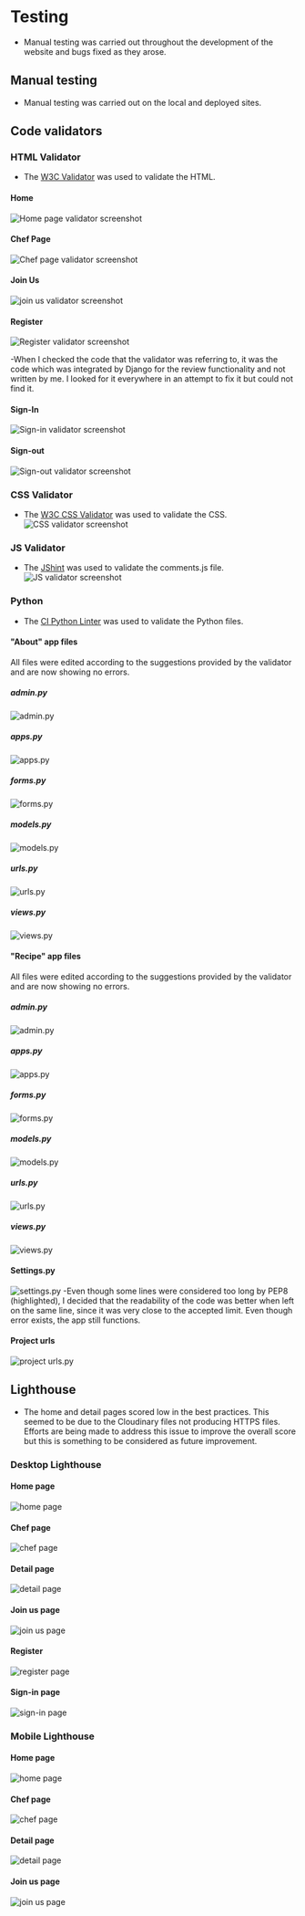 # Testing

- Manual testing was carried out throughout the development of the website and bugs fixed as they arose. 

## Manual testing
- Manual testing was carried out on the local and deployed sites.



## Code validators

### HTML Validator
- The [W3C Validator](https://validator.w3.org/) was used to validate the HTML.

#### Home
![Home page validator screenshot](static/images/readme/testing/html-validator-home.png)

#### Chef Page
![Chef page validator screenshot](static/images/readme/testing/html-validator-chef.png)

#### Join Us 
![join us validator screenshot](static/images/readme/testing/html-validator-joinus.png)

#### Register 
![Register validator screenshot](static/images/readme/testing/html-validator-register.png)

-When I checked the code that the validator was referring to, it was the code which was integrated by Django for the review functionality and not written by me. I looked for it everywhere in an attempt to fix it but could not find it.

#### Sign-In
![Sign-in validator screenshot](static/images/readme/testing/html-validator-signin.png)

#### Sign-out
![Sign-out validator screenshot](static/images/readme/testing/html-validator-signout.png)

### CSS Validator
- The [W3C CSS Validator](https://jigsaw.w3.org/css-validator/) was used to validate the CSS.
![CSS validator screenshot](static/images/readme/testing/css-validator.png)

### JS Validator
- The [JShint](https://jshint.com/) was used to validate the comments.js file.
![JS validator screenshot](static/images/readme/testing/js-validator.png)

### Python
- The [CI Python Linter](https://pep8ci.herokuapp.com/) was used to validate the Python files.

#### "About" app files
All files were edited according to the suggestions provided by the validator and are now showing no errors.

##### admin.py
![admin.py](static/images/readme/testing/about-admin.png)

##### apps.py
![apps.py](static/images/readme/testing/about-apps.png)

##### forms.py
![forms.py](static/images/readme/testing/about-forms.png)

##### models.py
![models.py](static/images/readme/testing/about-models.png)

##### urls.py
![urls.py](static/images/readme/testing/about-urls.png)

##### views.py
![views.py](static/images/readme/testing/about-views.png)

#### "Recipe" app files
All files were edited according to the suggestions provided by the validator and are now showing no errors.

##### admin.py
![admin.py](static/images/readme/testing/recipe-admin.png)

##### apps.py
![apps.py](static/images/readme/testing/recipe-apps.png)

##### forms.py
![forms.py](static/images/readme/testing/recipe-forms.png)

##### models.py
![models.py](static/images/readme/testing/recipe-models.png)

##### urls.py
![urls.py](static/images/readme/testing/recipe-urls.png)

##### views.py
![views.py](static/images/readme/testing/recipe-views.png)

#### Settings.py
![settings.py](static/images/readme/testing/settings.png)
-Even though some lines were considered too long by PEP8 (highlighted), I decided that the readability of the code was better when left on the same line, since it was very close to the accepted limit. Even though error exists, the app still functions. 

#### Project urls
![project urls.py](static/images/readme/testing/project-urls.png)

## Lighthouse

- The home and detail pages scored low in the best practices. This seemed to be due to the Cloudinary files not producing HTTPS files. Efforts are being made to address this issue to improve the overall score but this is something to be considered as future improvement.

### Desktop Lighthouse

#### Home page
![home page](static/images/readme/testing/lighthouse-desktop-home.png)

#### Chef page
![chef page](static/images/readme/testing/lighthouse-desktop-chef.png)

#### Detail page
![detail page](static/images/readme/testing/lighthouse-desktop-detail.png)

#### Join us page
![join us page](static/images/readme/testing/lighthouse-desktop-joinus.png)

#### Register
![register page](static/images/readme/testing/lighthouse-desktop-register.png)

#### Sign-in page
![sign-in page](static/images/readme/testing/lighthouse-desktop-signin.png)

### Mobile Lighthouse

#### Home page
![home page](static/images/readme/testing/lighthouse-mobile-home.png)

#### Chef page
![chef page](static/images/readme/testing/lighthouse-mobile-chef.png)

#### Detail page
![detail page](static/images/readme/testing/lighthouse-mobile-detail.png)

#### Join us page
![join us page](static/images/readme/testing/lighthouse-mobile-joinus.png)


